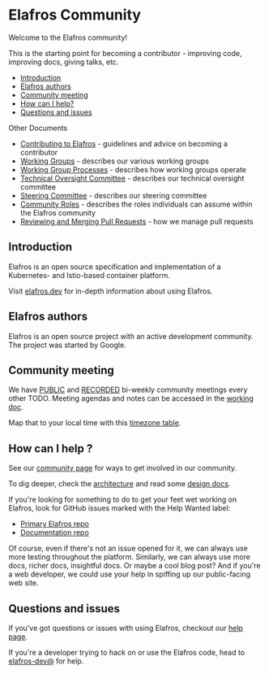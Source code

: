 # Elafros Community

Welcome to the Elafros community!

This is the starting point for becoming a contributor - improving code,
improving docs, giving talks, etc.

- [Introduction](#introduction)
- [Elafros authors](#elafros-authors)
- [Community meeting](#community-meeting)
- [How can I help?](#how-can-i-help-)
- [Questions and issues](#questions-and-issues)

Other Documents

- [Contributing to Elafros](CONTRIBUTING.md) - guidelines and advice on becoming a contributor
- [Working Groups](WORKING-GROUPS.md) - describes our various working groups
- [Working Group Processes](WORKING-GROUP-PROCESSES.md) - describes how working groups operate
- [Technical Oversight Committee](TECH-OVERSIGHT-COMMITTEE.md) - describes our technical oversight committee
- [Steering Committee](STEERING-COMMITTEE.md) - describes our steering committee
- [Community Roles](ROLES.md) - describes the roles individuals can assume within the Elafros community
- [Reviewing and Merging Pull Requests](REVIEWING.md) - how we manage pull requests

## Introduction

Elafros is an open source specification and implementation of a Kubernetes- and
Istio-based container platform.

Visit [elafros.dev](https://elafros.dev) for in-depth information about using Elafros.

## Elafros authors

Elafros is an open source project with an active development community. The
project was started by Google.

## Community meeting

We have [PUBLIC](TODO) and [RECORDED](TODO) bi-weekly community meetings every other TODO. Meeting agendas and notes can be accessed in the [working doc](TODO).

Map that to your local time with this [timezone table](https://www.google.com/search?q=TODO).

## How can I help ?

See our [community page](https://elafros.dev/community) for ways to get involved
in our community.

To dig deeper, check the [architecture](https://elafros.dev/docs/concepts/what-is-elafros/overview.html#architecture)
and read some [design docs](./CONTRIBUTING.md#design-documents).

If you're looking for something to do to get your feet wet working on Elafros, look for GitHub issues
marked with the Help Wanted label:

- [Primary Elafros repo](https://github.com/elafros/elafros/issues?q=is%3Aopen+is%3Aissue+label%3A%22community%2Fhelp+wanted%22)
- [Documentation repo](https://github.com/elafros/elafros.dev/issues?q=is%3Aopen+is%3Aissue+label%3A%22help+wanted%22)

Of course, even if there's not an issue opened for it, we can always use more
testing throughout the platform. Similarly, we can always use more docs, richer docs,
insightful docs. Or maybe a cool blog post?
And if you're a web developer, we could use your help in spiffing up our public-facing web site.

## Questions and issues

If you've got questions or issues with using Elafros, checkout our [help page](https://elafros.dev/help).

If you're a developer trying to hack on or use the Elafros code, head to
[elafros-dev@](https://groups.google.com/forum/#!forum/elafros-dev) for help.
